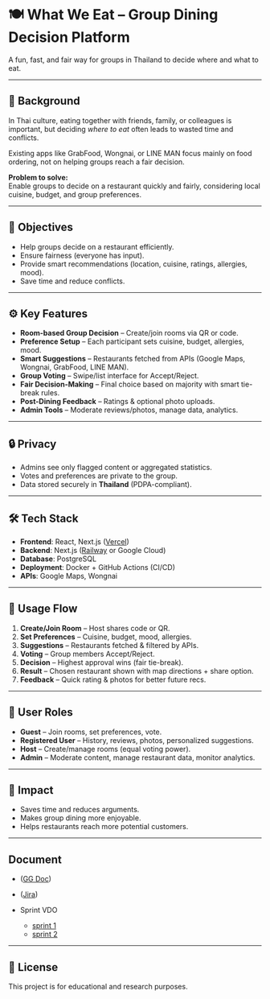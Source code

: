 # 🍽️ What We Eat – Group Dining Decision Platform

A fun, fast, and fair way for groups in Thailand to decide where and what to eat.

---

## 📌 Background
In Thai culture, eating together with friends, family, or colleagues is important, but deciding *where to eat* often leads to wasted time and conflicts.  

Existing apps like GrabFood, Wongnai, or LINE MAN focus mainly on food ordering, not on helping groups reach a fair decision.  

**Problem to solve:**  
Enable groups to decide on a restaurant quickly and fairly, considering local cuisine, budget, and group preferences.

---

## 🎯 Objectives
- Help groups decide on a restaurant efficiently.  
- Ensure fairness (everyone has input).  
- Provide smart recommendations (location, cuisine, ratings, allergies, mood).  
- Save time and reduce conflicts.

---

## ⚙️ Key Features
- **Room-based Group Decision** – Create/join rooms via QR or code.  
- **Preference Setup** – Each participant sets cuisine, budget, allergies, mood.  
- **Smart Suggestions** – Restaurants fetched from APIs (Google Maps, Wongnai, GrabFood, LINE MAN).  
- **Group Voting** – Swipe/list interface for Accept/Reject.  
- **Fair Decision-Making** – Final choice based on majority with smart tie-break rules.  
- **Post-Dining Feedback** – Ratings & optional photo uploads.  
- **Admin Tools** – Moderate reviews/photos, manage data, analytics.  

---

## 🔒 Privacy
- Admins see only flagged content or aggregated statistics.  
- Votes and preferences are private to the group.  
- Data stored securely in **Thailand** (PDPA-compliant).  

---

## 🛠️ Tech Stack
- **Frontend**: React, Next.js ([Vercel](https://vercel.com/))  
- **Backend**: Next.js ([Railway](https://railway.com/) or Google Cloud)  
- **Database**: PostgreSQL  
- **Deployment**: Docker + GitHub Actions (CI/CD)  
- **APIs**: Google Maps, Wongnai  

---

## 🚀 Usage Flow
1. **Create/Join Room** – Host shares code or QR.  
2. **Set Preferences** – Cuisine, budget, mood, allergies.  
3. **Suggestions** – Restaurants fetched & filtered by APIs.  
4. **Voting** – Group members Accept/Reject.  
5. **Decision** – Highest approval wins (fair tie-break).  
6. **Result** – Chosen restaurant shown with map directions + share option.  
7. **Feedback** – Quick rating & photos for better future recs.  

---

## 👤 User Roles
- **Guest** – Join rooms, set preferences, vote.  
- **Registered User** – History, reviews, photos, personalized suggestions.  
- **Host** – Create/manage rooms (equal voting power).  
- **Admin** – Moderate content, manage restaurant data, monitor analytics.  

---

## 📍 Impact
- Saves time and reduces arguments.  
- Makes group dining more enjoyable.  
- Helps restaurants reach more potential customers.  

---

## Document
- ([GG Doc](https://docs.google.com/document/d/1lpNJAadCo4cqqWD7-w_K0akjBc4lDBaMn1u7tO5rYpU/edit?usp=sharing))
- ([Jira](https://ku-team-nattanan.atlassian.net/jira/software/projects/WWE/boards/38/backlog?atlOrigin=eyJpIjoiNzM0YjU2NDZlYzJkNDgyY2FmN2QzNGIyMjljZWJlNDEiLCJwIjoiaiJ9))

- Sprint VDO
    - [sprint 1](https://youtu.be/OVbAiq7yjBQ?feature=shared)
    - [sprint 2](https://youtu.be/CaL2scmboik)

---

## 📌 License
This project is for educational and research purposes.
